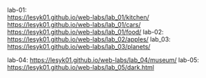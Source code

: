 lab-01:  
          https://lesyk01.github.io/web-labs/lab_01/kitchen/   
          https://lesyk01.github.io/web-labs/lab_01/cars/
          https://lesyk01.github.io/web-labs/lab_01/food/
lab-02:
          https://lesyk01.github.io/web-labs/lab_02/apples/
lab_03: https://lesyk01.github.io/web-labs/lab_03/planets/

lab-04:
          https://lesyk01.github.io/web-labs/lab_04/museum/
lab-05: https://lesyk01.github.io/web-labs/lab_05/dark.html
